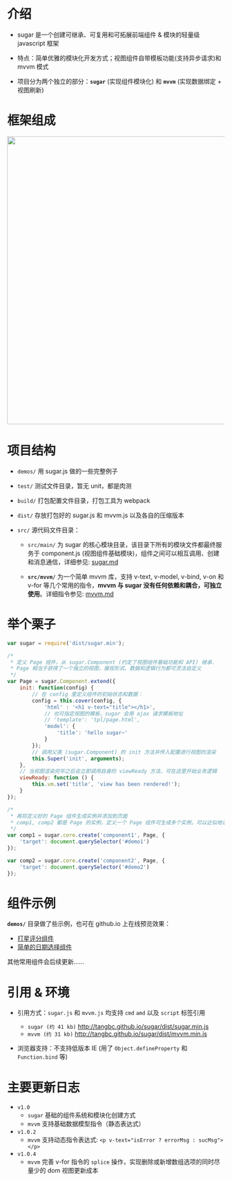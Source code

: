 
# 介绍
* sugar 是一个创建可继承、可复用和可拓展前端组件 & 模块的轻量级 javascript 框架

* 特点：简单优雅的模块化开发方式；视图组件自带模板功能(支持异步请求)和 mvvm 模式

* 项目分为两个独立的部分：**`sugar`** (实现组件模块化) 和 **`mvvm`** (实现数据绑定 + 视图刷新)

# 框架组成
<img src="http://7xodrz.com1.z0.glb.clouddn.com/sugar-constructor-new" width="666">


# 项目结构
* `demos/` 用 sugar.js 做的一些完整例子

* `test/` 测试文件目录，暂无 unit，都是肉测

* `build/` 打包配置文件目录，打包工具为 webpack

* `dist/` 存放打包好的 sugar.js 和 mvvm.js 以及各自的压缩版本

* `src/` 源代码文件目录：

	* `src/main/` 为 sugar 的核心模块目录，该目录下所有的模块文件都最终服务于 component.js (视图组件基础模块)，组件之间可以相互调用、创建和消息通信，详细参见: [sugar.md](https://github.com/tangbc/sugar/blob/master/README-sugar.md)

	* **`src/mvvm/`** 为一个简单 mvvm 库，支持 v-text, v-model, v-bind, v-on 和 v-for 等几个常用的指令，**mvvm 与 sugar 没有任何依赖和耦合，可独立使用**。详细指令参见: [mvvm.md](https://github.com/tangbc/sugar/blob/master/README-mvvm.md)


# 举个栗子

```javascript
var sugar = require('dist/sugar.min');

/*
 * 定义 Page 组件，从 sugar.Component (约定了视图组件基础功能和 API) 继承.
 * Page 相当于获得了一个独立的视图，展现形式、数据和逻辑行为都可灵活自定义
 */
var Page = sugar.Component.extend({
	init: function(config) {
		// 在 config 里定义组件的初始状态和数据：
		config = this.cover(config, {
			'html' : '<h1 v-text="title"></h1>',
			// 也可指定视图的模板，sugar 会用 ajax 请求模板地址
			// 'template': 'tpl/page.html',
			'model': {
				'title': 'hello sugar~'
			}
		});
		// 调用父类 (sugar.Component) 的 init 方法并传入配置进行视图的渲染
		this.Super('init', arguments);
	},
	// 当视图渲染完毕之后会立即调用自身的 viewReady 方法，可在这里开始业务逻辑
	viewReady: function () {
		this.vm.set('title', 'view has been rendered!');
	}
});

/*
 * 再将定义好的 Page 组件生成实例并添加到页面
 * comp1, comp2 都是 Page 的实例，定义一个 Page 组件可生成多个实例，可以近似地认为: comp = new Page();
 */
var comp1 = sugar.core.create('component1', Page, {
	'target': document.querySelector('#demo1')
});

var comp2 = sugar.core.create('component2', Page, {
	'target': document.querySelector('#demo2')
});
```

# 组件示例
**`demos/`**  目录做了些示例，也可在 github.io 上在线预览效果：

* [打星评分组件](http://tangbc.github.io/sugar/demos/star/)
* [简单的日期选择组件](http://tangbc.github.io/sugar/demos/date/)

其他常用组件会后续更新……


# 引用 & 环境
* 引用方式：`sugar.js` 和 `mvvm.js` 均支持 `cmd` `amd` 以及 `script` 标签引用
	* `sugar (约 41 kb)` http://tangbc.github.io/sugar/dist/sugar.min.js
	* `mvvm (约 31 kb)` http://tangbc.github.io/sugar/dist/mvvm.min.js

* 浏览器支持：不支持低版本 IE (用了 `Object.defineProperty` 和 `Function.bind` 等)


# 主要更新日志
* `v1.0`
	* `sugar` 基础的组件系统和模块化创建方式
	* `mvvm` 支持基础数据模型指令（静态表达式）
* `v1.0.2`
	* `mvvm` 支持动态指令表达式: `<p v-text="isError ? errorMsg : sucMsg"></p>`
* `v1.0.4`
	* `mvvm` 完善 v-for 指令的 `splice` 操作，实现删除或新增数组选项的同时尽量少的 dom 视图更新成本

